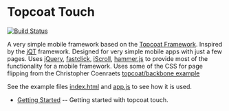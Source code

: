 Topcoat Touch
=============

[![Build Status](https://travis-ci.org/kriserickson/topcoat-touch.png?branch=master)](https://travis-ci.org/kriserickson/topcoat-touch)

A very simple mobile framework based on the [Topcoat Framework](http://topcoat.io).  Inspired by
the [jQT](http://jqtjs.com/) framework.  Designed for very simple mobile apps with just a few
pages.  Uses [jQuery](http://jquery.com), [fastclick](https://github.com/ftlabs/fastclick), 
[iScroll](https://github.com/cubiq/iscroll), [hammer.js](http://eightmedia.github.io/hammer.js) to provide most of the functionality for a mobile
framework.  Uses some of the CSS for page flipping from the Christopher Coenraets [topcoat/backbone example](http://coenraets.org/blog/2013/06/sample-mobile-phonegap-application-with-backbone-js-and-topcoat)

See the example files [index.html](/example/index.html) and [app.js](/example/js/app.js) to see how it is used.

* [Getting Started](//github.com/kriserickson/topcoat-touch/wiki/Getting-Started) -- Getting started with topcoat touch.




